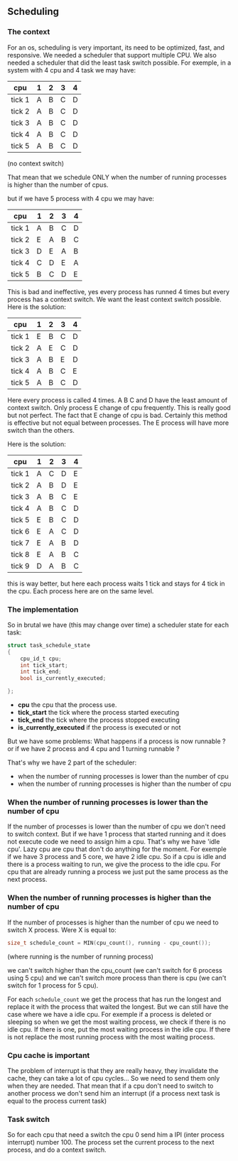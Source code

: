 ## Scheduling

### The context

For an os, scheduling is very important, its need to be optimized, fast, and responsive. We needed a scheduler that support multiple CPU. We also needed a scheduler that did the least task switch possible. For exemple, in a system with 4 cpu and 4 task we may have:

| cpu    | 1   | 2   | 3   | 4   |
| ------ | --- | --- | --- | --- |
| tick 1 | A   | B   | C   | D   |
| tick 2 | A   | B   | C   | D   |
| tick 3 | A   | B   | C   | D   |
| tick 4 | A   | B   | C   | D   |
| tick 5 | A   | B   | C   | D   |

(no context switch)

That mean that we schedule ONLY when the number of running processes is higher than the number of cpus.

but if we have 5 process with 4 cpu we may have:

| cpu    | 1   | 2   | 3   | 4   |
| ------ | --- | --- | --- | --- |
| tick 1 | A   | B   | C   | D   |
| tick 2 | E   | A   | B   | C   |
| tick 3 | D   | E   | A   | B   |
| tick 4 | C   | D   | E   | A   |
| tick 5 | B   | C   | D   | E   |

This is bad and ineffective, yes every process has runned 4 times but every process has a context switch. We want the least context switch possible. Here is the solution:

| cpu    | 1   | 2   | 3   | 4   |
| ------ | --- | --- | --- | --- |
| tick 1 | E   | B   | C   | D   |
| tick 2 | A   | E   | C   | D   |
| tick 3 | A   | B   | E   | D   |
| tick 4 | A   | B   | C   | E   |
| tick 5 | A   | B   | C   | D   |

Here every process is called 4 times. A B C and D have the least amount of context switch. Only process E change of cpu frequently. This is really good but not perfect. The fact that E change of cpu is bad. Certainly this method is effective but not equal between processes. The E process will have more switch than the others.

Here is the solution:

| cpu    | 1   | 2   | 3   | 4   |
| ------ | --- | --- | --- | --- |
| tick 1 | A   | C   | D   | E   |
| tick 2 | A   | B   | D   | E   |
| tick 3 | A   | B   | C   | E   |
| tick 4 | A   | B   | C   | D   |
| tick 5 | E   | B   | C   | D   |
| tick 6 | E   | A   | C   | D   |
| tick 7 | E   | A   | B   | D   |
| tick 8 | E   | A   | B   | C   |
| tick 9 | D   | A   | B   | C   |

this is way better, but here each process waits 1 tick and stays for 4 tick in the cpu. Each process here are on the same level.

### The implementation

So in brutal we have (this may change over time) a scheduler state for each task:

```c
struct task_schedule_state
{
    cpu_id_t cpu;
    int tick_start;
    int tick_end;
    bool is_currently_executed;

};
```

- **cpu** the cpu that the process use.
- **tick_start** the tick where the process started executing
- **tick_end** the tick where the process stopped executing
- **is_currently_executed** if the process is executed or not

But we have some problems: What happens if a process is now runnable ? or if we have 2 process and 4 cpu and 1 turning runnable ?

That's why we have 2 part of the scheduler:

- when the number of running processes is lower than the number of cpu
- when the number of running processes is higher than the number of cpu

### When the number of running processes is lower than the number of cpu

If the number of processes is lower than the number of cpu we don't need to switch context. But if we have 1 process that started running and it does not execute code we need to assign him a cpu. That's why we have 'idle cpu'. Lazy cpu are cpu that don't do anything for the moment. For exemple if we have 3 process and 5 core, we have 2 idle cpu. So if a cpu is idle and there is a process waiting to run, we give the process to the idle cpu. For cpu that are already running a process we just put the same process as the next process.

### When the number of running processes is higher than the number of cpu

If the number of processes is higher than the number of cpu we need to switch X process. Were X is equal to:

```c
size_t schedule_count = MIN(cpu_count(), running - cpu_count());
```

(where running is the number of running process)

we can't switch higher than the cpu_count (we can't switch for 6 process using 5 cpu) and we can't switch more process than there is cpu (we can't switch for 1 process for 5 cpu). 

For each `schedule_count` we get the process that has run the longest and replace it with the process that waited the longest. But we can still have the case where we have a idle cpu. For exemple if a process is deleted or sleeping so when we get the most waiting process, we check if there is no idle cpu. If there is one, put the most waiting process in the idle cpu. If there is not replace the most running process with the most waiting process.

### Cpu cache is important

The problem of interrupt is that they are really heavy, they invalidate the cache, they can take a lot of cpu cycles... So we need to send them only when they are needed. That mean that if a cpu don't need to switch to another process we don't send him an interrupt (if a process next task is equal to the process current task)

### Task switch

So for each cpu that need a switch the cpu 0 send him a IPI (inter process interrupt) number 100. The process set the current process to the next process, and do a context switch.
